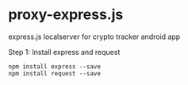# proxy-express.js
express.js localserver for crypto tracker android app 


Step 1: Install express and request

```
npm install express --save 
npm install request --save

```
